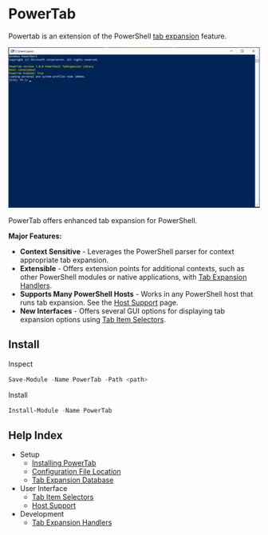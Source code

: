 # PowerTab

Powertab is an extension of the PowerShell [tab expansion](http://technet.microsoft.com/en-us/library/dd315316.aspx) feature.

![Example of PowerTab in use.](Docs/powertab-demo.gif)

PowerTab offers enhanced tab expansion for PowerShell.

**Major Features:**
- **Context Sensitive** - Leverages the PowerShell parser for context appropriate tab expansion.
- **Extensible** - Offers extension points for additional contexts, such as other PowerShell modules or native applications, with [Tab Expansion Handlers](Docs/Development/Handlers.md).
- **Supports Many PowerShell Hosts** - Works in any PowerShell host that runs tab expansion. See the [Host Support](Docs/Usage/HostSupport.md) page.
- **New Interfaces** - Offers several GUI options for displaying tab expansion options using [Tab Item Selectors](Docs/Usage/ItemSelectors.md).

## Install

Inspect

```powershell
Save-Module -Name PowerTab -Path <path>
```

Install

```powershell
Install-Module -Name PowerTab
```

## Help Index

- Setup
  - [Installing PowerTab](Docs/Setup/Install.md)
  - [Configuration File Location](Docs/Setup/ConfigFile.md)
  - [Tab Expansion Database](Docs/Setup/TabDatabase.md)
- User Interface
  - [Tab Item Selectors](Docs/Usage/ItemSelectors.md)
  - [Host Support](Docs/Usage/HostSupport.md)
- Development
  - [Tab Expansion Handlers](Docs/Development/Handlers.md)